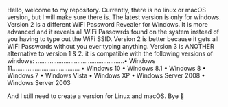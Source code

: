 Hello, welcome to my repository. Currently, there is no linux or macOS version, but I will make sure there is.
The latest version is only for windows.
Version 2 is a different WiFi Password Revealer for Windows. It is more advanced and it reveals all WiFi Passowrds found on the system instead of you having to type out the WiFi SSID. Version 2 is better because it gets all WiFi Passwords without you ever typing anything. Version 3 is ANOTHER alternative to version 1 & 2. it is compatible with the following versions of windows:
...................................................• Windows 11.......................................
• Windows 10
• Windows 8.1
• Windows 8
• Windows 7
• Windows Vista
• Windows XP
• Windows Server 2008
• Windows Server 2003

And I still need to create a version for Linux and macOS. Bye 👋
